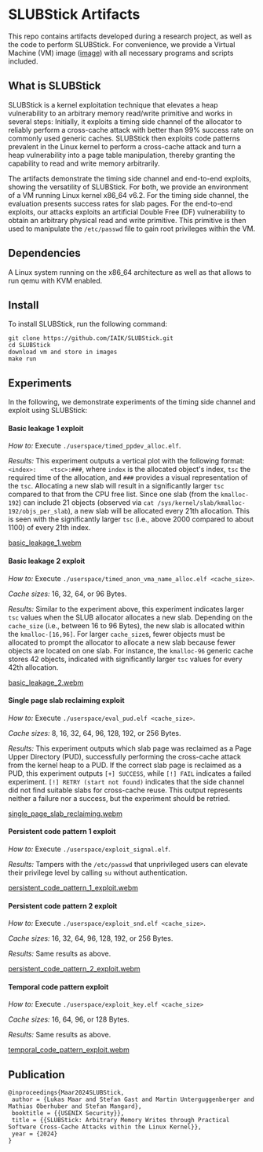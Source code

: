 

# SLUBStick Artifacts

This repo contains artifacts developed during a research project, as well as the code to perform SLUBStick.
For convenience, we provide a Virtual Machine (VM) image ([image](https://todo.todo)) with all necessary programs and scripts included.

## What is SLUBStick

SLUBStick is a kernel exploitation technique that elevates a heap vulnerability to an arbitrary memory read/write primitive and works in several steps:
Initially, it exploits a timing side channel of the allocator to reliably perform a cross-cache attack with better than 99% success rate on commonly used generic caches.
SLUBStick then exploits code patterns prevalent in the Linux kernel to perform a cross-cache attack and turn a heap vulnerability into a page table manipulation, thereby granting the capability to read and write memory arbitrarily.

The artifacts demonstrate the timing side channel and end-to-end exploits, showing the versatility of SLUBStick.
For both, we provide an environment of a VM running Linux kernel x86_64 v6.2.
For the timing side channel, the evaluation presents success rates for slab pages.
For the end-to-end exploits, our attacks exploits an artificial Double Free (DF) vulnerability to obtain an arbitrary physical read and write primitive.
This primitive is then used to manipulate the `/etc/passwd` file to gain root privileges within the VM.

## Dependencies

A Linux system running on the x86_64 architecture as well as that allows to run qemu with KVM enabled.

## Install

To install SLUBStick, run the following command:

```
git clone https://github.com/IAIK/SLUBStick.git
cd SLUBStick
download vm and store in images
make run
```

## Experiments

In the following, we demonstrate experiments of the timing side channel and exploit using SLUBStick:

#### Basic leakage 1 exploit

_How to:_
Execute `./userspace/timed_ppdev_alloc.elf`.

_Results:_ 
This experiment outputs a vertical plot with the following format: `<index>:    <tsc>:###`, where `index` is the allocated object's index, `tsc` the required time of the allocation, and `###` provides a visual representation of the `tsc`.
Allocating a new slab will result in a significantly larger `tsc` compared to that from the CPU free list.
Since one slab (from the `kmalloc-192`) can include 21 objects (observed via `cat /sys/kernel/slab/kmalloc-192/objs_per_slab`), a new slab will be allocated every 21th allocation.
This is seen with the significantly larger `tsc` (i.e., above 2000 compared to about 1100) of every 21th index.

[basic_leakage_1.webm](https://github.com/IAIK/SLUBStick/assets/170955372/b692c4fc-57ab-42a8-82c6-b06d23975227)

#### Basic leakage 2 exploit

_How to:_
Execute `./userspace/timed_anon_vma_name_alloc.elf <cache_size>`.

_Cache sizes:_
16, 32, 64, or 96 Bytes.

_Results:_
Similar to the experiment above, this experiment indicates larger `tsc` values when the SLUB allocator allocates a new slab.
Depending on the `cache_size` (i.e., between 16 to 96 Bytes), the new slab is allocated within the `kmalloc-[16,96]`.
For larger `cache_size`s, fewer objects must be allocated to prompt the allocator to allocate a new slab because fewer objects are located on one slab.
For instance, the `kmalloc-96` generic cache stores 42 objects, indicated with significantly larger `tsc` values for every 42th allocation.

[basic_leakage_2.webm](https://github.com/IAIK/SLUBStick/assets/170955372/d064975b-1a89-4aab-b91f-e2547d283bae)

#### Single page slab reclaiming exploit

_How to:_
Execute `./userspace/eval_pud.elf <cache_size>`.
        
_Cache sizes:_
8, 16, 32, 64, 96, 128, 192, or 256 Bytes.

_Results:_
This experiment outputs which slab page was reclaimed as a Page Upper Directory (PUD), successfully performing the cross-cache attack from the kernel heap to a PUD.
If the correct slab page is reclaimed as a PUD, this experiment outputs `[+] SUCCESS`, while `[!] FAIL` indicates a failed experiment.
`[!] RETRY (start not found)` indicates that the side channel did not find suitable slabs for cross-cache reuse.
This output represents neither a failure nor a success, but the experiment should be retried.

[single_page_slab_reclaiming.webm](https://github.com/IAIK/SLUBStick/assets/170955372/30846d97-3883-4347-8b66-c63502da426c)

#### Persistent code pattern 1 exploit

_How to:_
Execute `./userspace/exploit_signal.elf`.

_Results:_
Tampers with the `/etc/passwd` that unprivileged users can elevate their privilege level by calling `su` without authentication. 

[persistent_code_pattern_1_exploit.webm](https://github.com/IAIK/SLUBStick/assets/170955372/ce042658-c58d-42f5-93fc-829c145be4fa)

#### Persistent code pattern 2 exploit

_How to:_
Execute `./userspace/exploit_snd.elf <cache_size>`.

_Cache sizes:_
16, 32, 64, 96, 128, 192, or 256 Bytes.

_Results:_
Same results as above.

[persistent_code_pattern_2_exploit.webm](https://github.com/IAIK/SLUBStick/assets/170955372/c6875139-e359-4076-b1e8-a475de90d793)

#### Temporal code pattern exploit

_How to:_
Execute `./userspace/exploit_key.elf <cache_size>`

_Cache sizes:_
16, 64, 96, or 128 Bytes.

_Results:_
Same results as above.

[temporal_code_pattern_exploit.webm](https://github.com/IAIK/SLUBStick/assets/170955372/5267548e-c50c-4203-a63b-5bc1ee739e4d)

## Publication

```
@inproceedings{Maar2024SLUBStick,
 author = {Lukas Maar and Stefan Gast and Martin Unterguggenberger and Mathias Oberhuber and Stefan Mangard},
 booktitle = {{USENIX Security}},
 title = {{SLUBStick: Arbitrary Memory Writes through Practical Software Cross-Cache Attacks within the Linux Kernel}},
 year = {2024}
}
```
